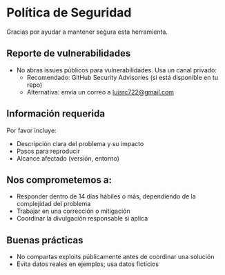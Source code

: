 # Política de Seguridad

Gracias por ayudar a mantener segura esta herramienta.

## Reporte de vulnerabilidades
- No abras issues públicos para vulnerabilidades. Usa un canal privado:
  - Recomendado: GitHub Security Advisories (si está disponible en tu repo)
  - Alternativa: envía un correo a luisrc722@gmail.com

## Información requerida
Por favor incluye:
- Descripción clara del problema y su impacto
- Pasos para reproducir
- Alcance afectado (versión, entorno)

## Nos comprometemos a:
- Responder dentro de 14 días hábiles o más, dependiendo de la complejidad del problema
- Trabajar en una corrección o mitigación
- Coordinar la divulgación responsable si aplica

## Buenas prácticas
- No compartas exploits públicamente antes de coordinar una solución
- Evita datos reales en ejemplos; usa datos ficticios
